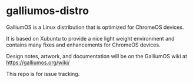 # galliumos-distro
GalliumOS is a Linux distribution that is optimized for ChromeOS devices.

It is based on Xubuntu to provide a nice light weight environment and contains many fixes and enhancements
for ChromeOS devices.

Design notes, artwork, and documentation will be on the GalliumOS wiki at https://galliumos.org/wiki/

This repo is for issue tracking.
